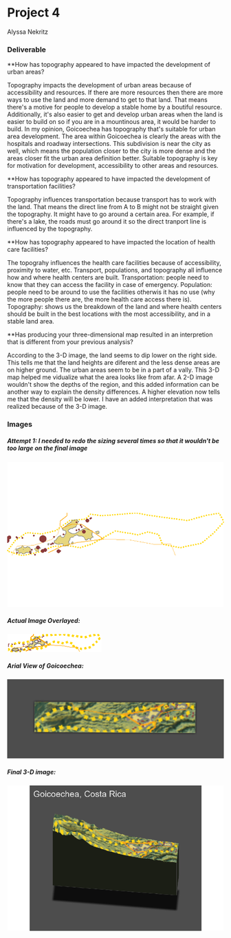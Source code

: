 # Project 4

Alyssa Nekritz


### Deliverable

**How has topography appeared to have impacted the development of urban areas?

Topography impacts the development of urban areas because of accessibility and resources. If there are more resources then there are more ways to use the land and more demand to get to that land. That means there's a motive for people to develop a stable home by a boutiful resource. Additionally, it's also easier to get and develop urban areas when the land is easier to build on so if you are in a mountinous area, it would be harder to build. In my opinion, Goicoechea has topography that's suitable for urban area development. The area within Goicoechea is clearly the areas with the hospitals and roadway intersections. This subdivision is near the city as well, which means the population closer to the city is more dense and the areas closer fit the urban area definition better. Suitable topography is key for motivation for development, accessibility to other areas and resources.

**How has topography appeared to have impacted the development of transportation facilities?

Topography influences transportation because transport has to work with the land. That means the direct line from A to B might not be straight given the topography. It might have to go around a certain area. For example, if there's a lake, the roads must go around it so the direct tranport line is influenced by the topography.

**How has topography appeared to have impacted the location of health care facilities?

The topograhy influences the health care facilities because of accessibility, proximity to water, etc.
Transport, populations, and topography all influence how and where health centers are built. Transportation: people need to know that they can access the facility in case of emergency. Population: people need to be around to use the facilities otherwis it has no use (why the more people there are, the more health care access there is). Topography: shows us the breakdown of the land and where health centers should be built in the best locations with the most accessibility, and in a stable land area.

**Has producing your three-dimensional map resulted in an interpretion that is different from your previous analysis?

According to the 3-D image, the land seems to dip lower on the right side. This tells me that the land heights are diferent and the less dense areas are on higher ground. The urban areas seem to be in a part of a vally. This 3-D map helped me vidualize what the area looks like from afar. A 2-D image wouldn't show the depths of the region, and this added information can be another way to explain the density differences. A higher elevation now tells me that the density will be lower. I have an added interpretation that was realized because of the 3-D image.


### Images
##### Attempt 1: I needed to redo the sizing several times so that it wouldn't be too large on the final image
![attempt 1](combined_actual.png)

##### Actual Image Overlayed:
![Overlayed Image](combined.png)

##### Arial View of Goicoechea:
![Arial View](arial_view.png)

##### Final 3-D image:
![Final Image](final_image.png)
